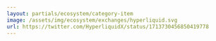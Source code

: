 ```yaml
---
layout: partials/ecosystem/category-item
image: /assets/img/ecosystem/exchanges/hyperliquid.svg
url: https://twitter.com/HyperliquidX/status/1713730456850419778
---
```

